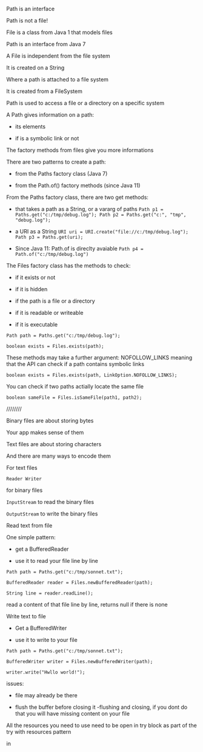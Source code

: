 Path is an interface

Path is not a file!

File is a class from Java 1 that models files

Path is an interface from Java 7

A File is independent from the file system

It is created on a String

Where a path is attached to a file system

It is created from a FileSystem

Path is used to access a file or a directory on a specific system

A Path gives information on a path:

- its elements

- if is a symbolic link or not

The factory methods from files give you more informations

There are two patterns to create a path:

- from the Paths factory class (Java 7)

- from the Path.of() factory methods (since Java 11)

From the Paths factory class, there are two get methods:

- that takes a path as a String, or a vararg of paths
  `Path p1 = Paths.get("c:/tmp/debug.log");
  Path p2 = Paths.get("c:", "tmp", "debug.log");`

- a URI as a String
  `URI uri = URI.create("file://c:/tmp/debug.log");
  Path p3 = Paths.get(uri);`

- Since Java 11: Path.of is direclty avaiable
  `Path p4 = Path.of("c:/tmp/debug.log")`

The Files factory class has the methods to check:

- if it exists or not

- if it is hidden

- if the path is a file or a directory

- if it is readable or writeable 

- if it is executable

`Path path = Paths.get("c:/tmp/debug.log");`

`boolean exists = Files.exists(path);`

These methods may take a further argument: NOFOLLOW_LINKS meaning that the API can check if a path contains symbolic links 

`boolean exists = Files.exists(path, LinkOption.NOFOLLOW_LINKS);`

You can check if two paths actially locate the same file

`boolean sameFile = Files.isSameFile(path1, path2);`

//////// 

Binary files are about storing bytes

Your app makes sense of them

Text files are about storing characters

And there are many ways to encode them



For text files

`Reader Writer`

for binary files

`InputStream` to read the binary files

`OutputStream` to write the binary files



Read text from file

One simple pattern:

- get a BufferedReader

- use it to read your file line by line

`Path path = Paths.get("c:/tmp/sonnet.txt");`

 `BufferedReader reader = Files.newBufferedReader(path);`

`String line = reader.readLine();`

read a content of that file line by line, returns null if there is none



Write text to file

- Get a BufferedWriter

- use it to write to your file

`Path path = Paths.get("c:/tmp/sonnet.txt");`

`BufferedWriter writer = Files.newBufferedWriter(path);`

`writer.write("Hwllo world!");`

issues:

- file may already be there

- flush the buffer before closing it -flushing and closing,  if you dont do that you will have missing content on your file





All the resources you need to use need to be open in try block as part of the try with resources pattern

in 




